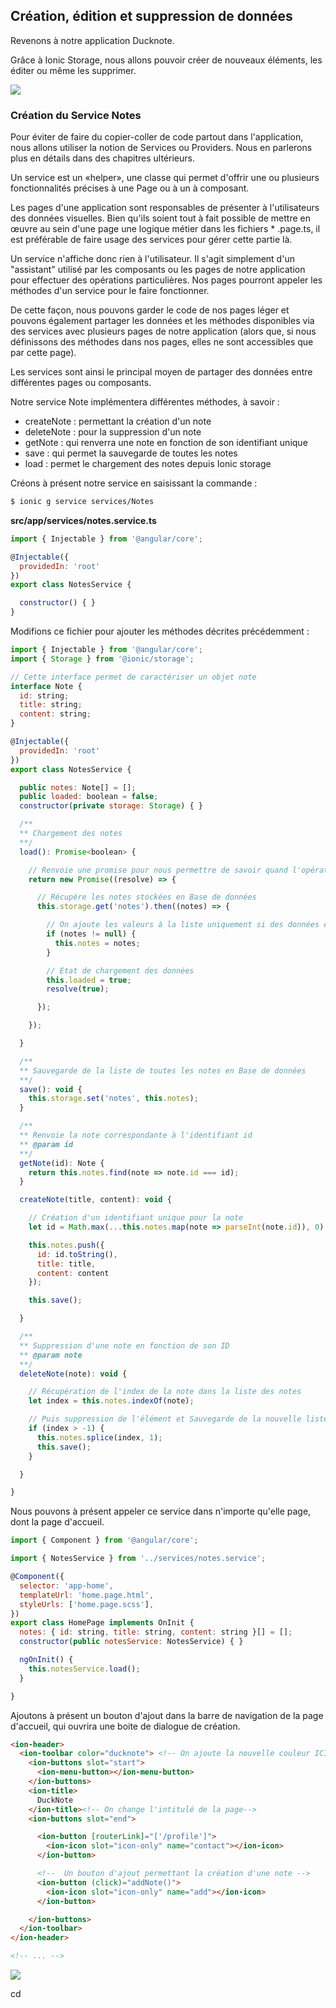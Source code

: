 ## Création, édition et suppression de données

Revenons à notre application Ducknote.

Grâce à Ionic Storage, nous allons pouvoir créer de nouveaux éléments, les éditer ou même les supprimer.

![](/assets/ducknote_list.png)

### Création du Service Notes

Pour éviter de faire du copier-coller de code partout dans l'application, nous allons utiliser la notion de Services ou Providers. Nous en parlerons plus en détails dans des chapitres ultérieurs.

Un service est un «helper», une classe qui permet d'offrir une ou plusieurs fonctionnalités précises à une Page ou à un à composant.

Les pages d'une application sont responsables de présenter à l'utilisateurs des données visuelles. Bien qu'ils soient tout à fait possible de mettre en œuvre au sein d'une page une logique métier dans les fichiers \* .page.ts, il est préférable de faire usage des services pour gérer cette partie là.

Un service n'affiche donc rien à l'utilisateur. Il s'agit simplement d'un "assistant" utilisé par les composants ou les pages de notre application pour effectuer des opérations particulières. Nos pages pourront appeler les méthodes d'un service pour le faire fonctionner.

De cette façon, nous pouvons garder le code de nos pages léger et pouvons également partager les données et les méthodes disponibles via des services avec plusieurs pages de notre application \(alors que, si nous définissons des méthodes dans nos pages, elles ne sont accessibles que par cette page\).

Les services sont ainsi le principal moyen de partager des données entre différentes pages ou composants.

Notre service Note implémentera différentes méthodes, à savoir :

* createNote : permettant la création d'un note
* deleteNote : pour la suppression d'un note
* getNote : qui renverra une note en fonction de son identifiant unique
* save : qui permet la sauvegarde de toutes les notes
* load : permet le chargement des notes depuis Ionic storage

Créons à présent notre service en saisissant la commande :

```bash
$ ionic g service services/Notes
```

**src/app/services/notes.service.ts**

```js
import { Injectable } from '@angular/core';

@Injectable({
  providedIn: 'root'
})
export class NotesService {

  constructor() { }
}
```

Modifions ce fichier pour ajouter les méthodes décrites précédemment :

```js
import { Injectable } from '@angular/core';
import { Storage } from '@ionic/storage';

// Cette interface permet de caractériser un objet note
interface Note {
  id: string;
  title: string;
  content: string;
}

@Injectable({
  providedIn: 'root'
})
export class NotesService {

  public notes: Note[] = [];
  public loaded: boolean = false;
  constructor(private storage: Storage) { }

  /**
  ** Chargement des notes
  **/
  load(): Promise<boolean> {

    // Renvoie une promise pour nous permettre de savoir quand l'opération est OK
    return new Promise((resolve) => {

      // Récupère les notes stockées en Base de données
      this.storage.get('notes').then((notes) => {

        // On ajoute les valeurs à la liste uniquement si des données existent en BDD
        if (notes != null) {
          this.notes = notes;
        }

        // Etat de chargement des données
        this.loaded = true;
        resolve(true);

      });

    });

  }

  /**
  ** Sauvegarde de la liste de toutes les notes en Base de données
  **/
  save(): void {
    this.storage.set('notes', this.notes);
  }

  /**
  ** Renvoie la note correspondante à l'identifiant id
  ** @param id
  **/
  getNote(id): Note {
    return this.notes.find(note => note.id === id);
  }

  createNote(title, content): void {

    // Création d'un identifiant unique pour la note
    let id = Math.max(...this.notes.map(note => parseInt(note.id)), 0) + 1;

    this.notes.push({
      id: id.toString(),
      title: title,
      content: content
    });

    this.save();

  }

  /**
  ** Suppression d'une note en fonction de son ID
  ** @param note
  **/
  deleteNote(note): void {

    // Récupération de l'index de la note dans la liste des notes
    let index = this.notes.indexOf(note);

    // Puis suppression de l'élément et Sauvegarde de la nouvelle liste
    if (index > -1) {
      this.notes.splice(index, 1);
      this.save();
    }

  }

}
```

Nous pouvons à présent appeler ce service dans n'importe qu'elle page, dont la page d'accueil.

```js
import { Component } from '@angular/core';

import { NotesService } from '../services/notes.service';

@Component({
  selector: 'app-home',
  templateUrl: 'home.page.html',
  styleUrls: ['home.page.scss'],
})
export class HomePage implements OnInit {
  notes: { id: string, title: string, content: string }[] = [];
  constructor(public notesService: NotesService) { }

  ngOnInit() {
    this.notesService.load();
  }

}
```

Ajoutons à présent un bouton d'ajout dans la barre de navigation de la page d'accueil, qui ouvrira une boite de dialogue de création.

```html
<ion-header>
  <ion-toolbar color="ducknote"> <!-- On ajoute la nouvelle couleur ICI -->
    <ion-buttons slot="start">
      <ion-menu-button></ion-menu-button>
    </ion-buttons>
    <ion-title>
      DuckNote
    </ion-title><!-- On change l'intitulé de la page-->
    <ion-buttons slot="end">

      <ion-button [routerLink]="['/profile']">
        <ion-icon slot="icon-only" name="contact"></ion-icon>
      </ion-button>

      <!--  Un bouton d'ajout permettant la création d'une note -->
      <ion-button (click)="addNote()">
        <ion-icon slot="icon-only" name="add"></ion-icon>
      </ion-button>

    </ion-buttons>
  </ion-toolbar>
</ion-header>

<!-- ... -->
```

![](/assets/ducknote_addnote.png)

cd

